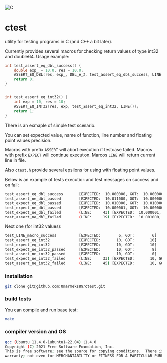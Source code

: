 ![C](https://img.shields.io/badge/c-%2300599C.svg?style=for-the-badge&logo=c&logoColor=white)

# ctest
utility for testing programs in C (and C++ a bit later).

Currently provides several macros for checking return values of type int32 and double64. Usage example:
```C
int test_assert_eq_dbl_success() {
    double exp_ = 10.0, res = 10.0;
    ASSERT_EQ_DBL(res, exp_, DBL_e_2, test_assert_eq_dbl_success, LINE());
    return 0;
}


int test_assert_eq_int32() {
    int exp = 10, res = 10;
    ASSERT_EQ_INT32(res, exp, test_assert_eq_int32, LINE());
    return 1;
}
```
There is an exmaple of simple test scenario.

You can set expected value, name of function, line number and floating point values precision.

Macros with prefix `ASSERT` will abort execution if testcase failed.
Macros with prefix `EXPECT` will continue execution.
Marcos `LINE` will return current line in file.

Also `ctest.h` provide several epsilons for using with floating point values.

Below is an example of tests execution and test messages on success and on fail:
```bash
test_assert_eq_dbl_success       [EXPECTED:  10.000000, GOT:  10.000000, EPS.: 0.010000000]  PASSED.
test_assert_ne_dbl_passed        [EXPECTED:  10.011000, GOT:  10.000000, EPS.: 0.010000000]  PASSED.
test_expect_eq_dbl_passed        [EXPECTED:  10.010000, GOT:  10.010000, EPS.: 0.010000000]  PASSED.
test_expect_ne_dbl_passed        [EXPECTED:  10.000001, GOT:  10.000000, EPS.: 0.000001000]  PASSED.
test_expect_ne_dbl_failed        (LINE:     43) [EXPECTED:  10.000001, GOT:  10.000000, EPS.: 0.000001000]  FAILED.
test_assert_ne_dbl_failed        (LINE:     19) [EXPECTED:  10.001000, GOT:  10.000000, EPS.: 0.010000000]  FAILED.
```

Next one (for int32 values):
```bash
test_LINE_macro_success          [EXPECTED:        6, GOT:        6]                          PASSED.
test_assert_eq_int32             [EXPECTED:       10, GOT:       10]                          PASSED.
test_expect_eq_int32             [EXPECTED:       10, GOT:       10]                          PASSED.
test_expect_ne_int32_passed      [EXPECTED:       10, GOT:        8]                          PASSED.
test_assert_ne_int32_passed      [EXPECTED:       10, GOT:        0]                          PASSED.
test_expect_ne_int32_failed      (LINE:     33) [EXPECTED:       10, GOT:       10]                          FAILED.
test_assert_ne_int32_failed      (LINE:     45) [EXPECTED:       10, GOT:       10]                          FAILED.
```

### installation
```bash
git clone git@github.com:Omarmeks89/ctest.git
```

### build tests

You can compile and run base test:
```bash
make
```

### compiler version and OS
```bash
gcc (Ubuntu 11.4.0-1ubuntu1~22.04) 11.4.0
Copyright (C) 2021 Free Software Foundation, Inc.
This is free software; see the source for copying conditions.  There is NO
warranty; not even for MERCHANTABILITY or FITNESS FOR A PARTICULAR PURPOSE.
```
